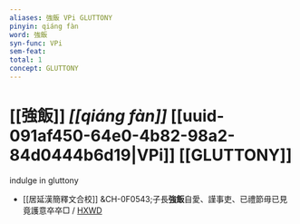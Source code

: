 ```yaml
---
aliases: 強飯 VPi GLUTTONY
pinyin: qiáng fàn
word: 強飯
syn-func: VPi
sem-feat: 
total: 1
concept: GLUTTONY 
---
```

# [[強飯]] *[[qiáng fàn]]*  [[uuid-091af450-64e0-4b82-98a2-84d0444b6d19|VPi]] [[GLUTTONY]]
indulge in gluttony
 - [[居延漢簡釋文合校]] &CH-0F0543;子長**強飯**自愛、謹事吏、已禮節毋已見竟護意卒卒□
                     / [HXWD](https://hxwd.org/textview.html?location=CH8x3601_CHANT_015-55a.14)